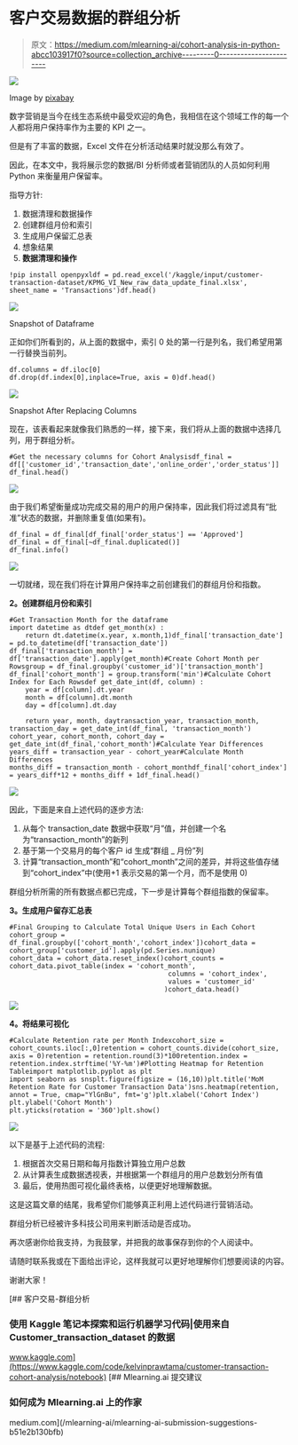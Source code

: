 # 客户交易数据的群组分析

> 原文：<https://medium.com/mlearning-ai/cohort-analysis-in-python-abcc103917f0?source=collection_archive---------0----------------------->

![](img/36738bd222ffcabc0fe7a6acd5b64965.png)

Image by [pixabay](https://pixabay.com/photos/ecommerce-selling-online-2140604/)

数字营销是当今在线生态系统中最受欢迎的角色，我相信在这个领域工作的每一个人都将用户保持率作为主要的 KPI 之一。

但是有了丰富的数据，Excel 文件在分析活动结果时就没那么有效了。

因此，在本文中，我将展示您的数据/BI 分析师或者营销团队的人员如何利用 Python 来衡量用户保留率。

指导方针:

1.  数据清理和数据操作
2.  创建群组月份和索引
3.  生成用户保留汇总表
4.  想象结果
5.  **数据清理和操作**

```
!pip install openpyxldf = pd.read_excel('/kaggle/input/customer-transaction-dataset/KPMG_VI_New_raw_data_update_final.xlsx', sheet_name = 'Transactions')df.head()
```

![](img/f8f5a33b575933cdeb73ad0b582e280d.png)

Snapshot of Dataframe

正如你们所看到的，从上面的数据中，索引 0 处的第一行是列名，我们希望用第一行替换当前列。

```
df.columns = df.iloc[0]
df.drop(df.index[0],inplace=True, axis = 0)df.head()
```

![](img/a8161513691151caf0661fff727c4fc4.png)

Snapshot After Replacing Columns

现在，该表看起来就像我们熟悉的一样，接下来，我们将从上面的数据中选择几列，用于群组分析。

```
#Get the necessary columns for Cohort Analysisdf_final = df[['customer_id','transaction_date','online_order','order_status']]
df_final.head()
```

![](img/4eafd911ac32fbf9858a29216a8a4ace.png)

由于我们希望衡量成功完成交易的用户的用户保持率，因此我们将过滤具有“批准”状态的数据，并删除重复值(如果有)。

```
df_final = df_final[df_final['order_status'] == 'Approved']
df_final = df_final[~df_final.duplicated()]
df_final.info()
```

![](img/f087ba4a4696b99e238664fd941e46ae.png)

一切就绪，现在我们将在计算用户保持率之前创建我们的群组月份和指数。

**2。创建群组月份和索引**

```
#Get Transaction Month for the dataframe
import datetime as dtdef get_month(x) :
    return dt.datetime(x.year, x.month,1)df_final['transaction_date'] = pd.to_datetime(df['transaction_date'])
df_final['transaction_month'] = df['transaction_date'].apply(get_month)#Create Cohort Month per Rowsgroup = df_final.groupby('customer_id')['transaction_month']
df_final['cohort_month'] = group.transform('min')#Calculate Cohort Index for Each Rowsdef get_date_int(df, column) :
    year = df[column].dt.year
    month = df[column].dt.month
    day = df[column].dt.day

    return year, month, daytransaction_year, transaction_month, transaction_day = get_date_int(df_final, 'transaction_month')
cohort_year, cohort_month, cohort_day = get_date_int(df_final,'cohort_month')#Calculate Year Differences
years_diff = transaction_year - cohort_year#Calculate Month Differences
months_diff = transaction_month - cohort_monthdf_final['cohort_index'] = years_diff*12 + months_diff + 1df_final.head()
```

![](img/39561731807b2d682ca04b41b3952199.png)

因此，下面是来自上述代码的逐步方法:

1.  从每个 transaction_date 数据中获取“月”值，并创建一个名为“transaction_month”的新列
2.  基于第一个交易月的每个客户 id 生成“群组 _ 月份”列
3.  计算“transaction_month”和“cohort_month”之间的差异，并将这些值存储到“cohort_index”中(使用+1 表示交易的第一个月，而不是使用 0)

群组分析所需的所有数据点都已完成，下一步是计算每个群组指数的保留率。

**3。生成用户留存汇总表**

```
#Final Grouping to Calculate Total Unique Users in Each Cohort
cohort_group = df_final.groupby(['cohort_month','cohort_index'])cohort_data = cohort_group['customer_id'].apply(pd.Series.nunique)
cohort_data = cohort_data.reset_index()cohort_counts = cohort_data.pivot_table(index = 'cohort_month',
                                        columns = 'cohort_index',
                                        values = 'customer_id'   
                                       )cohort_data.head()
```

![](img/5866871a46c0d3776a5f16edd25f983d.png)

**4。将结果可视化**

```
#Calculate Retention rate per Month Indexcohort_size = cohort_counts.iloc[:,0]retention = cohort_counts.divide(cohort_size, axis = 0)retention = retention.round(3)*100retention.index = retention.index.strftime('%Y-%m')#Plotting Heatmap for Retention Tableimport matplotlib.pyplot as plt
import seaborn as snsplt.figure(figsize = (16,10))plt.title('MoM Retention Rate for Customer Transaction Data')sns.heatmap(retention, annot = True, cmap="YlGnBu", fmt='g')plt.xlabel('Cohort Index')
plt.ylabel('Cohort Month')
plt.yticks(rotation = '360')plt.show()
```

![](img/28f316159da26704c7050f33c9583e68.png)

以下是基于上述代码的流程:

1.  根据首次交易日期和每月指数计算独立用户总数
2.  从计算表生成数据透视表，并根据第一个群组月的用户总数划分所有值
3.  最后，使用热图可视化最终表格，以便更好地理解数据。

这是这篇文章的结尾，我希望你们能够真正利用上述代码进行营销活动。

群组分析已经被许多科技公司用来判断活动是否成功。

再次感谢你给我支持，为我鼓掌，并把我的故事保存到你的个人阅读中。

请随时联系我或在下面给出评论，这样我就可以更好地理解你们想要阅读的内容。

谢谢大家！

[](https://www.kaggle.com/code/kelvinprawtama/customer-transaction-cohort-analysis/notebook) [## 客户交易-群组分析

### 使用 Kaggle 笔记本探索和运行机器学习代码|使用来自 Customer_transaction_dataset 的数据

www.kaggle.com](https://www.kaggle.com/code/kelvinprawtama/customer-transaction-cohort-analysis/notebook) [](/mlearning-ai/mlearning-ai-submission-suggestions-b51e2b130bfb) [## Mlearning.ai 提交建议

### 如何成为 Mlearning.ai 上的作家

medium.com](/mlearning-ai/mlearning-ai-submission-suggestions-b51e2b130bfb)